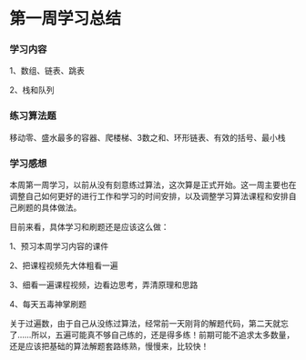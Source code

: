 # 第一周学习总结

### 学习内容

1、数组、链表、跳表

2、栈和队列



### 练习算法题

移动零、盛水最多的容器、爬楼梯、3数之和、环形链表、有效的括号、最小栈



### 学习感想

本周第一周学习，以前从没有刻意练过算法，这次算是正式开始。这一周主要也在调整自己如何更好的进行工作和学习的时间安排，以及调整学习算法课程和安排自己刷题的具体做法。

目前来看，具体学习和刷题还是应该这么做：

1、预习本周学习内容的课件

2、把课程视频先大体粗看一遍

3、细看一遍课程视频，边看边思考，弄清原理和思路

4、每天五毒神掌刷题

关于过遍数，由于自己从没练过算法，经常前一天刚背的解题代码，第二天就忘了……所以，五遍可能真不够自己练的，还是得多练！前期可能不追求太多数量，还是应该把基础的算法解题套路练熟，慢慢来，比较快！